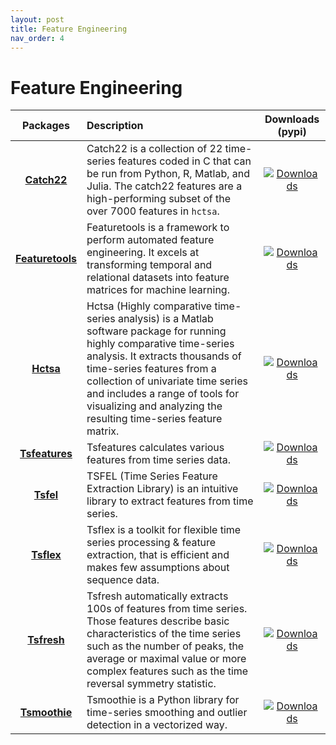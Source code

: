 ```yaml
---
layout: post
title: Feature Engineering
nav_order: 4
---
```

# Feature Engineering


|      Packages      | Description                                                                                                                                                                                                                                                                                                                       |                                                                                                                                                                                                       Downloads (pypi)                                                                                                                                                                                                        |
|:------------------:|:----------------------------------------------------------------------------------------------------------------------------------------------------------------------------------------------------------------------------------------------------------------------------------------------------------------------------------|:-----------------------------------------------------------------------------------------------------------------------------------------------------------------------------------------------------------------------------------------------------------------------------------------------------------------------------------------------------------------------------------------------------------------------------:|
|   **[Catch22]**    | Catch22 is a collection of 22 time-series features coded in C that can be run from Python, R, Matlab, and Julia. The catch22 features are a high-performing subset of the over 7000 features in `hctsa`.                                                                                                                          |                                                                                                                                                                   [![Downloads](https://static.pepy.tech/badge/catch22)](https://pepy.tech/project/catch22)                                                                                                                                                                   |
| **[Featuretools]** | Featuretools is a framework to perform automated feature engineering. It excels at transforming temporal and relational datasets into feature matrices for machine learning.                                                                                                                                                      |                                                                                                                                                              [![Downloads](https://static.pepy.tech/badge/featuretools)](https://pepy.tech/project/featuretools)                                                                                                                                                              |
|    **[Hctsa]**     | Hctsa (Highly comparative time-series analysis) is a Matlab software package for running highly comparative time-series analysis. It extracts thousands of time-series features from a collection of univariate time series and includes a range of tools for visualizing and analyzing the resulting time-series feature matrix. |                                                                                                                                                                     [![Downloads](https://static.pepy.tech/badge/hctsa)](https://pepy.tech/project/hctsa)                                                                                                                                                                     |
|  **[Tsfeatures]**  | Tsfeatures calculates various features from time series data.                                                                                                                                                                                                                                                                     |                                                                                                                                                                [![Downloads](https://static.pepy.tech/badge/tsfeatures)](https://pepy.tech/project/tsfeatures)                                                                                                                                                                |
|    **[Tsfel]**     | TSFEL (Time Series Feature Extraction Library) is an intuitive library to extract features from time series.                                                                                                                                                                                                                      |                                                                                                                                                                     [![Downloads](https://static.pepy.tech/badge/tsfel)](https://pepy.tech/project/tsfel)                                                                                                                                                                     |
|    **[Tsflex]**    | Tsflex is a toolkit for flexible time series processing & feature extraction, that is efficient and makes few assumptions about sequence data.                                                                                                                                                                                    |                                                                                                                                                                    [![Downloads](https://static.pepy.tech/badge/tsflex)](https://pepy.tech/project/tsflex)                                                                                                                                                                    |
|   **[Tsfresh]**    | Tsfresh automatically extracts 100s of features from time series. Those features describe basic characteristics of the time series such as the number of peaks, the average or maximal value or more complex features such as the time reversal symmetry statistic.                                                               |                                                                                                                                                                   [![Downloads](https://static.pepy.tech/badge/tsfresh)](https://pepy.tech/project/tsfresh)                                                                                                                                                                   |
|  **[Tsmoothie]**   | Tsmoothie is a Python library for time-series smoothing and outlier detection in a vectorized way.                                                                                                                                                                                                                                |                                                                                                                                                                 [![Downloads](https://static.pepy.tech/badge/tsmoothie)](https://pepy.tech/project/tsmoothie)                                                                                                                                                                 |


[Catch22]: https://github.com/DynamicsAndNeuralSystems/catch22
[Featuretools]: https://github.com/alteryx/featuretools
[Hctsa]: https://github.com/benfulcher/hctsa
[Tsfeatures]: https://github.com/Nixtla/tsfeatures
[Tsfel]: https://github.com/fraunhoferportugal/tsfel
[Tsflex]: https://github.com/predict-idlab/tsflex
[Tsfresh]: https://github.com/blue-yonder/tsfresh
[Tsmoothie]: https://github.com/cerlymarco/tsmoothie





